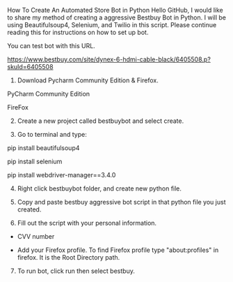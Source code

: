How To Create An Automated Store Bot in Python
Hello GitHub, I would like to share my method of creating a aggressive Bestbuy Bot in Python. I will be using Beautifulsoup4, Selenium, and Twilio in this script. Please continue reading this for instructions on how to set up bot.



You can test bot with this URL.


https://www.bestbuy.com/site/dynex-6-hdmi-cable-black/6405508.p?skuId=6405508
1. Download Pycharm Community Edition & Firefox.

PyCharm Community Edition

FireFox

2. Create a new project called bestbuybot and select create. 

3. Go to terminal and type:

pip install beautifulsoup4

pip install selenium

pip install webdriver-manager==3.4.0





4. Right click bestbuybot folder, and create new python file. 

5. Copy and paste bestbuy aggressive bot script in that python file you just created. 

6. Fill out the script with your personal information.

* CVV number

* Add your Firefox profile. To find Firefox profile type "about:profiles" in firefox. It is the Root Directory path.

7. To run bot, click run then select bestbuy.

